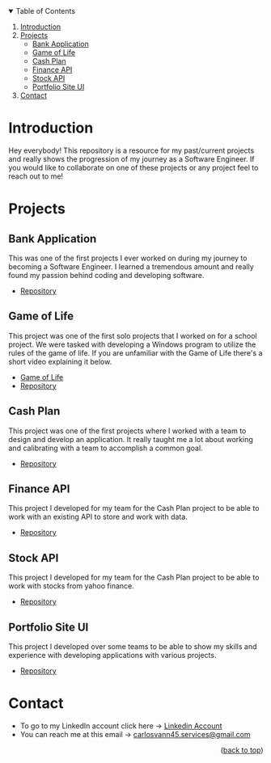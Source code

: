 <!-- TABLE OF CONTENTS -->
<details open>
  <summary>Table of Contents</summary>
  <ol>
    <li>
      <a href="#introduction">Introduction</a>
    </li>
    <li>
          <a href="#projects">Projects</a>
          <ul> 
            <li><a href="#bank-application">Bank Application</a></li>
            <li><a href="#game-of-life">Game of Life</a></li>
            <li><a href="#cash-plan">Cash Plan</a></li>
            <li><a href="#finance-api">Finance API</a></li>
            <li><a href="#stock-api">Stock API</a></li>
            <li><a href="#portfolio-site-ui">Portfolio Site UI</a></li>
        </ul>
    </li>
    <li><a href="#contact">Contact</a></li>
  </ol>
</details>

# Introduction
Hey everybody! This repository is a resource for my past/current projects and really shows the progression of my journey as a Software Engineer. If you would like to collaborate on one of these projects or any project feel to reach out to me!

# Projects

## Bank Application
This was one of the first projects I ever worked on during my journey to becoming a Software Engineer. I learned a tremendous amount and really found my passion behind coding and developing software. 
- [Repository](https://github.com/Carlosvann45/Bank-Application)

## Game of Life
This project was one of the first solo projects that I worked on for a school project. We were tasked with developing a Windows program to utilize the rules of the game of life. If you are unfamiliar with the Game of Life there's a short video explaining it below.
- [Game of Life](https://www.youtube.com/watch?v=CgOcEZinQ2I)
- [Repository](https://github.com/Carlosvann45/Game-Of-Life-Project)

## Cash Plan
This project was one of the first projects where I worked with a team to design and develop an application. It really taught me a lot about working and calibrating with a team to accomplish a common goal.
- [Repository](https://github.com/Carlosvann45/The-Data-Pirates-Cash-Plan)

## Finance API
This project I developed for my team for the Cash Plan project to be able to work with an existing API to store and work with data.
- [Repository](https://github.com/Carlosvann45/The-Data-Pirates-Finance-API)

## Stock API
This project I developed for my team for the Cash Plan project to be able to work with stocks from yahoo finance.
- [Repository](https://github.com/Carlosvann45/The-Data-Pirates-Stock-API)

## Portfolio Site UI
This project I developed over some teams to be able to show my skills and experience with developing applications with various projects.
- [Repository](https://github.com/Carlosvann45/My-Portfolio-Site)

# Contact
- To go to my LinkedIn account click here -> [Linkedin Account](https://www.linkedin.com/in/carlos-santiago-b53967224/)
- You can reach me at this email -> carlosvann45.services@gmail.com


<p align="right">(<a href="#top">back to top</a>)</p>
